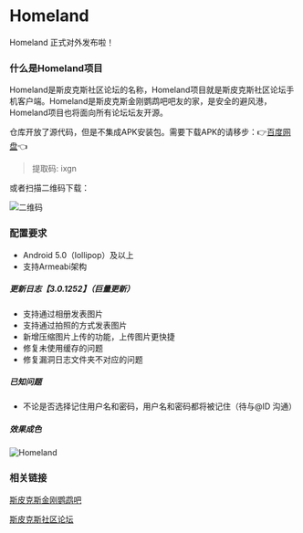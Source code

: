 # Homeland
Homeland 正式对外发布啦！

### 什么是Homeland项目
Homeland是斯皮克斯社区论坛的名称，Homeland项目就是斯皮克斯社区论坛手机客户端。Homeland是斯皮克斯金刚鹦鹉吧吧友的家，是安全的避风港，Homeland项目也将面向所有论坛坛友开源。

仓库开放了源代码，但是不集成APK安装包。需要下载APK的请移步：👉[百度网盘](https://pan.baidu.com/s/1j1-yicZdhakUPQQVTFQGKA)👈
> 提取码: ixgn

或者扫描二维码下载：

![二维码](https://github.com/GatoNaranja/Images/blob/main/Homeland_QRCode.png "二维码")

### 配置要求
+ Android 5.0（lollipop）及以上
+ 支持Armeabi架构
##### 更新日志【3.0.1252】（巨量更新）
+ 支持通过相册发表图片
+ 支持通过拍照的方式发表图片
+ 新增压缩图片上传的功能，上传图片更快捷
+ 修复未使用缓存的问题
+ 修复漏洞日志文件夹不对应的问题
##### 已知问题
+ 不论是否选择记住用户名和密码，用户名和密码都将被记住（待与@ID 沟通）
##### 效果成色
![Homeland](https://github.com/GatoNaranja/Images/blob/main/timg.jpg "Homeland")

### 相关链接
[斯皮克斯金刚鹦鹉吧](https://tieba.baidu.com/f?frs=yqtb&kw=%E6%96%AF%E7%9A%AE%E5%85%8B%E6%96%AF%E9%87%91%E5%88%9A%E9%B9%A6%E9%B9%89&traceid=)

[斯皮克斯社区论坛](http://spixii.cn)
